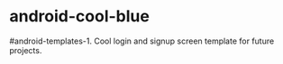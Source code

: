 # android-cool-blue
#android-templates-1. Cool login and signup screen template for future projects.
